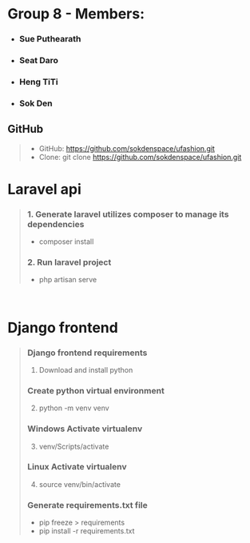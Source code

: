 # Group 8 - Members:
- ### Sue Puthearath
- ### Seat Daro
- ### Heng TiTi
- ### Sok Den

## GitHub
> - GitHub: https://github.com/sokdenspace/ufashion.git
> - Clone: git clone https://github.com/sokdenspace/ufashion.git

# Laravel api
> ### 1. Generate laravel utilizes composer to manage its dependencies
> - composer install
> ### 2. Run laravel project
> - php artisan serve

<br>

# Django frontend
>
> ### Django frontend requirements
> 1. Download and install python
>
> ### Create python virtual environment
> 2. python -m venv venv
>
> ### Windows Activate virtualenv
> 3. venv/Scripts/activate
>
> ### Linux Activate virtualenv
> 4. source venv/bin/activate
>
> ### Generate requirements.txt file
> - pip freeze > requirements
> - pip install -r requirements.txt

